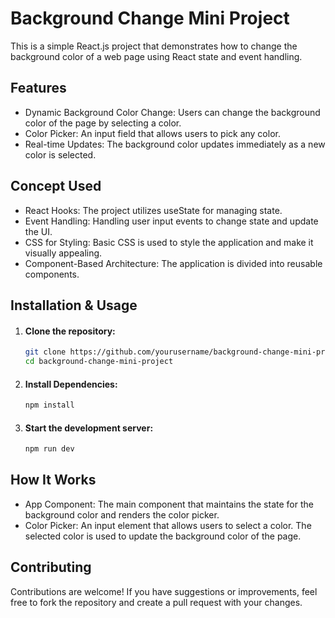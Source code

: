 # Background Change Mini Project

This is a simple React.js project that demonstrates how to change the background color of a web page using React state and event handling.

## Features

- Dynamic Background Color Change: Users can change the background color of the page by selecting a color.
- Color Picker: An input field that allows users to pick any color.
- Real-time Updates: The background color updates immediately as a new color is selected.

## Concept Used

- React Hooks: The project utilizes useState for managing state.
- Event Handling: Handling user input events to change state and update the UI.
- CSS for Styling: Basic CSS is used to style the application and make it visually appealing.
- Component-Based Architecture: The application is divided into reusable components.

## Installation & Usage

1. #### Clone the repository:

   ```bash
   git clone https://github.com/yourusername/background-change-mini-project.git
   cd background-change-mini-project
   ```

2. #### Install Dependencies:

   ```bash
   npm install
   ```

3. #### Start the development server:

   ```bash
   npm run dev
   ```

## How It Works

- App Component: The main component that maintains the state for the background color and renders the color picker.
- Color Picker: An input element that allows users to select a color. The selected color is used to update the background color of the page.

## Contributing

Contributions are welcome! If you have suggestions or improvements, feel free to fork the repository and create a pull request with your changes.
